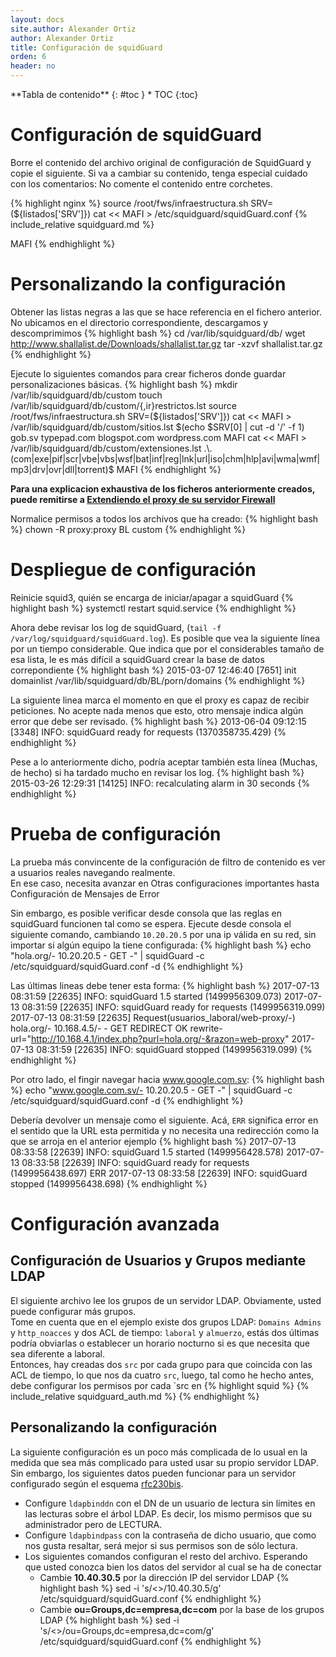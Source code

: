 ```yaml
---
layout: docs
site.author: Alexander Ortiz
author: Alexander Ortiz
title: Configuración de squidGuard
orden: 6
header: no
---
```


<div class="panel radius" markdown="1">
**Tabla de contenido**
{: #toc }
*  TOC
{:toc}
</div>

# Configuración de squidGuard
Borre el contenido del archivo original de configuración de SquidGuard y copie el siguiente.
Si va a cambiar su contenido, tenga especial cuidado con los comentarios: No comente el contenido entre corchetes.

{% highlight nginx %}
source /root/fws/infraestructura.sh
SRV=(${listados['SRV']})
cat << MAFI > /etc/squidguard/squidGuard.conf
{% include_relative squidguard.md %}

MAFI
{% endhighlight %}

# Personalizando la configuración
Obtener las listas negras a las que se hace referencia en el fichero anterior. No ubicamos en el directorio correspondiente, descargamos y descomprimimos
{% highlight bash %}
cd /var/lib/squidguard/db/
wget http://www.shallalist.de/Downloads/shallalist.tar.gz 
tar -xzvf shallalist.tar.gz
{% endhighlight %}

Ejecute lo siguientes comandos para crear ficheros donde guardar personalizaciones básicas.
{% highlight bash %}
mkdir /var/lib/squidguard/db/custom
touch /var/lib/squidguard/db/custom/{,ir}restrictos.lst
source /root/fws/infraestructura.sh
SRV=(${listados['SRV']})
cat << MAFI > /var/lib/squidguard/db/custom/sitios.lst
$(echo $SRV[0] | cut -d '/' -f 1)
gob.sv
typepad.com
blogspot.com
wordpress.com
MAFI
cat << MAFI > /var/lib/squidguard/db/custom/extensiones.lst
.\.(com|exe|pif|scr|vbe|vbs|wsf|bat|inf|reg|lnk|url|iso|chm|hlp|avi|wma|wmf|mp3|drv|ovr|dll|torrent)$
MAFI
{% endhighlight %}

**Para una explicacion exhaustiva de los ficheros anteriormente creados, puede remitirse a [Extendiendo el proxy de su servidor Firewall]({{site.baseurl}}/manual/proxy)**

Normalice permisos a todos los archivos que ha creado:
{% highlight bash %}
chown -R proxy:proxy BL custom
{% endhighlight %}

# Despliegue de configuración
Reinicie squid3, quién se encarga de iniciar/apagar a squidGuard
{% highlight bash %}
systemctl restart squid.service 
{% endhighlight %}

Ahora debe revisar los log de squidGuard, (`tail -f /var/log/squidguard/squidGuard.log`).
Es posible que vea la siguiente línea por un tiempo considerable. Que indica que por el considerables tamaño de esa lista, le es más difícil a squidGuard crear la base de datos correpondiente
{% highlight bash %}
2015-03-07 12:46:40 [7651] init domainlist /var/lib/squidguard/db/BL/porn/domains 
{% endhighlight %}

La siguiente linea marca el momento en que el proxy es capaz de recibir peticiones. No acepte nada menos que esto, otro mensaje indica algún error que debe ser revisado.
{% highlight bash %}
2013-06-04 09:12:15 [3348] INFO: squidGuard ready for requests (1370358735.429)
{% endhighlight %}

Pese a lo anteriormente dicho, podría aceptar también esta línea (Muchas, de hecho) si ha tardado mucho en revisar los log.
{% highlight bash %}
2015-03-26 12:29:31 [14125] INFO: recalculating alarm in 30 seconds
{% endhighlight %}

# Prueba de configuración
La prueba más convincente de la configuración de filtro de contenido es ver a usuarios reales navegando realmente.  
En ese caso, necesita avanzar en Otras configuraciones importantes hasta Configuración de Mensajes de Error

Sin embargo, es posible verificar desde consola que las reglas en squidGuard funcionen tal como se espera. Ejecute desde consola el siguiente comando, cambiando `10.20.20.5` por una ip válida en su red, sin importar si algún equipo la tiene configurada:
{% highlight bash %}
echo "hola.org/- 10.20.20.5 - GET -" | squidGuard -c /etc/squidguard/squidGuard.conf -d
{% endhighlight %}

Las últimas lineas debe tener esta forma:
{% highlight bash %}
2017-07-13 08:31:59 [22635] INFO: squidGuard 1.5 started (1499956309.073)
2017-07-13 08:31:59 [22635] INFO: squidGuard ready for requests (1499956319.099)
2017-07-13 08:31:59 [22635] Request(usuarios_laboral/web-proxy/-) hola.org/- 10.168.4.5/- - GET REDIRECT
OK rewrite-url="http://10.168.4.1/index.php?purl=hola.org/-&razon=web-proxy"
2017-07-13 08:31:59 [22635] INFO: squidGuard stopped (1499956319.099)
{% endhighlight %}

Por otro lado, el fingir navegar hacia www.google.com.sv:
{% highlight bash %}
echo "www.google.com.sv/- 10.20.20.5 - GET -" | squidGuard -c /etc/squidguard/squidGuard.conf -d
{% endhighlight %}

Debería devolver un mensaje como el siguiente. Acá, `ERR` significa error en el sentido que la URL esta permitida y no necesita una redirección como la que se arroja en el anterior ejemplo
{% highlight bash %}
2017-07-13 08:33:58 [22639] INFO: squidGuard 1.5 started (1499956428.578)
2017-07-13 08:33:58 [22639] INFO: squidGuard ready for requests (1499956438.697)
ERR
2017-07-13 08:33:58 [22639] INFO: squidGuard stopped (1499956438.698)
{% endhighlight %}

# Configuración avanzada

## Configuración de Usuarios y Grupos mediante LDAP
El siguiente archivo lee los grupos de un servidor LDAP. Obviamente, usted puede configurar más grupos.  
Tome en cuenta que en el ejemplo existe dos grupos LDAP: `Domains Admins` y `http_noacces` y dos ACL de tiempo: `laboral` y `almuerzo`, estás dos últimas podría obviarlas o establecer un horario nocturno si es que necesita que sea diferente a laboral.  
Entonces, hay creadas dos `src` por cada grupo para que coincida con las ACL de tiempo, lo que nos da cuatro `src`, luego, tal como he hecho antes, debe configurar los permisos por cada `src en 
{% highlight squid %}
    {% include_relative squidguard_auth.md %}
{% endhighlight %}

## Personalizando la configuración  
La siguiente configuración es un poco más complicada de lo usual en la medida que sea más complicado para usted usar su propio servidor LDAP. Sin embargo, los siguientes datos pueden funcionar para un servidor configurado según el esquema [rfc230bis](http://www.padl.com/~lukeh/rfc2307bis.txt).

* Configure `ldapbinddn` con el DN de un usuario de lectura sin límites en las lecturas sobre el árbol LDAP. Es decir, los mismo permisos que su administrador pero de LECTURA.
* Configure `ldapbindpass` con la contraseña de dicho usuario, que como nos gusta resaltar, será mejor si sus permisos son de sólo lectura.
* Los siguientes comandos configuran el resto del archivo. Esperando que usted conozca bien los datos del servidor al cual se ha de conectar
  * Cambie **10.40.30.5** por la dirección IP del servidor LDAP
{% highlight bash %}
    sed -i 's/<<serverldap>>/10.40.30.5/g' /etc/squidguard/squidGuard.conf
{% endhighlight %}
  * Cambie **ou=Groups,dc=empresa,dc=com** por la base de los grupos LDAP
{% highlight bash %}
    sed -i 's/<<basegrupos>>/ou=Groups,dc=empresa,dc=com/g' /etc/squidguard/squidGuard.conf
{% endhighlight %}
